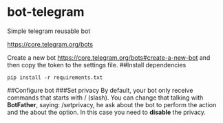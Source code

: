 # bot-telegram
Simple telegram reusable bot

https://core.telegram.org/bots

Create a new bot https://core.telegram.org/bots#create-a-new-bot
and then copy the token to the settings file.
##Install dependencies
```
pip install -r requirements.txt
```
##Configure bot
###Set privacy
By default, your bot only receive commands that starts with / (slash). You can change that talking with **BotFather**, saying: /setprivacy, he ask about the bot to perform the action and the about the option. In this case you need to **disable** the privacy.
